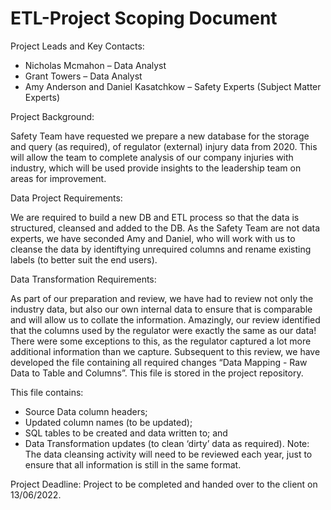 # ETL-Project Scoping Document

Project Leads and Key Contacts:
- Nicholas Mcmahon – Data Analyst
- Grant Towers – Data Analyst
- Amy Anderson and Daniel Kasatchkow – Safety Experts (Subject Matter Experts)

Project Background:

Safety Team have requested we prepare a new database for the storage and query (as required), of regulator (external) injury data from 2020. 
This will allow the team to complete analysis of our company injuries with industry, which will be used provide insights to the leadership team on areas for improvement.

Data Project Requirements:

We are required to build a new DB and ETL process so that the data is structured, cleansed and added to the DB. 
As the Safety Team are not data experts, we have seconded Amy and Daniel, who will work with us to cleanse the data by identiftying unrequired columns and rename existing labels (to better suit the end users). 

Data Transformation Requirements:

As part of our preparation and review, we have had to review not only the industry data, but also our own internal data to ensure that is comparable and will allow us to collate the information. 
Amazingly, our review identified that the columns used by the regulator were exactly the same as our data! There were some exceptions to this, as the regulator captured a lot more additional information than we capture.
Subsequent to this review, we have developed the file containing all required changes “Data Mapping - Raw Data to Table and Columns”. This file is stored in the project repository. 

This file contains:

- Source Data column headers;
- Updated column names (to be updated);
- SQL tables to be created and data written to; and
- Data Transformation updates (to clean ‘dirty’ data as required). 
Note: The data cleansing activity will need to be reviewed each year, just to ensure that all information is still in the same format. 

Project Deadline:
Project to be completed and handed over to the client on 13/06/2022.

